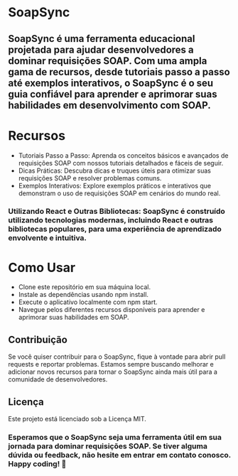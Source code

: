 # SoapSync
## SoapSync é uma ferramenta educacional projetada para ajudar desenvolvedores a dominar requisições SOAP. Com uma ampla gama de recursos, desde tutoriais passo a passo até exemplos interativos, o SoapSync é o seu guia confiável para aprender e aprimorar suas habilidades em desenvolvimento com SOAP.

# Recursos
- Tutoriais Passo a Passo: Aprenda os conceitos básicos e avançados de requisições SOAP com nossos tutoriais detalhados e fáceis de seguir.
- Dicas Práticas: Descubra dicas e truques úteis para otimizar suas requisições SOAP e resolver problemas comuns.
- Exemplos Interativos: Explore exemplos práticos e interativos que demonstram o uso de requisições SOAP em cenários do mundo real.
### Utilizando React e Outras Bibliotecas: SoapSync é construído utilizando tecnologias modernas, incluindo React e outras bibliotecas populares, para uma experiência de aprendizado envolvente e intuitiva.
# Como Usar
- Clone este repositório em sua máquina local.
- Instale as dependências usando npm install.
- Execute o aplicativo localmente com npm start.
- Navegue pelos diferentes recursos disponíveis para aprender e aprimorar suas habilidades em SOAP.
## Contribuição
Se você quiser contribuir para o SoapSync, fique à vontade para abrir pull requests e reportar problemas. Estamos sempre buscando melhorar e adicionar novos recursos para tornar o SoapSync ainda mais útil para a comunidade de desenvolvedores.

## Licença
Este projeto está licenciado sob a Licença MIT.

### Esperamos que o SoapSync seja uma ferramenta útil em sua jornada para dominar requisições SOAP. Se tiver alguma dúvida ou feedback, não hesite em entrar em contato conosco. Happy coding! 🚀
